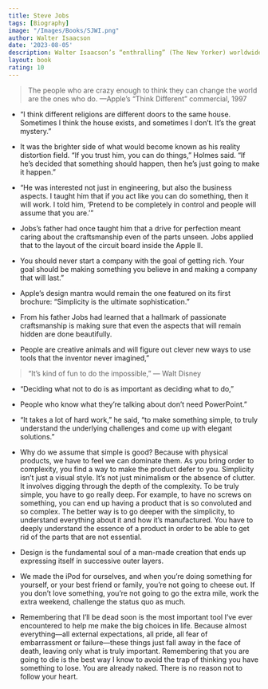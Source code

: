 ```yaml
---
title: Steve Jobs
tags: [Biography]
image: "/Images/Books/SJWI.png"
author: Walter Isaacson
date: '2023-08-05'
description: Walter Isaacson’s “enthralling” (The New Yorker) worldwide bestselling biography of Apple cofounder Steve Jobs
layout: book
rating: 10
---
```


> The people who are crazy enough to think they can change the world are the ones who do. —Apple’s “Think Different” commercial, 1997

- “I think different religions are different doors to the same house. Sometimes I think the house exists, and sometimes I don’t. It’s the great mystery.”

- It was the brighter side of what would become known as his reality distortion field. “If you trust him, you can do things,” Holmes said. “If he’s decided that something should happen, then he’s just going to make it happen.”

- “He was interested not just in engineering, but also the business aspects. I taught him that if you act like you can do something, then it will work. I told him, ‘Pretend to be completely in control and people will assume that you are.’”

- Jobs’s father had once taught him that a drive for perfection meant caring about the craftsmanship even of the parts unseen. Jobs applied that to the layout of the circuit board inside the Apple II.

- You should never start a company with the goal of getting rich. Your goal should be making something you believe in and making a company that will last.”

- Apple’s design mantra would remain the one featured on its first brochure: “Simplicity is the ultimate sophistication.”

- From his father Jobs had learned that a hallmark of passionate craftsmanship is making sure that even the aspects that will remain hidden are done beautifully.

- People are creative animals and will figure out clever new ways to use tools that the inventor never imagined,”

> “It’s kind of fun to do the impossible,” — Walt Disney
 
- “Deciding what not to do is as important as deciding what to do,”

- People who know what they’re talking about don’t need PowerPoint.”

- “It takes a lot of hard work,” he said, “to make something simple, to truly understand the underlying challenges and come up with elegant solutions.”

- Why do we assume that simple is good? Because with physical products, we have to feel we can dominate them. As you bring order to complexity, you find a way to make the product defer to you. Simplicity isn’t just a visual style. It’s not just minimalism or the absence of clutter. It involves digging through the depth of the complexity. To be truly simple, you have to go really deep. For example, to have no screws on something, you can end up having a product that is so convoluted and so complex. The better way is to go deeper with the simplicity, to understand everything about it and how it’s manufactured. You have to deeply understand the essence of a product in order to be able to get rid of the parts that are not essential.

- Design is the fundamental soul of a man-made creation that ends up expressing itself in successive outer layers.

- We made the iPod for ourselves, and when you’re doing something for yourself, or your best friend or family, you’re not going to cheese out. If you don’t love something, you’re not going to go the extra mile, work the extra weekend, challenge the status quo as much.

- Remembering that I’ll be dead soon is the most important tool I’ve ever encountered to help me make the big choices in life. Because almost everything—all external expectations, all pride, all fear of embarrassment or failure—these things just fall away in the face of death, leaving only what is truly important. Remembering that you are going to die is the best way I know to avoid the trap of thinking you have something to lose. You are already naked. There is no reason not to follow your heart.